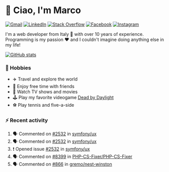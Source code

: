 # 👋 Ciao, I'm Marco

[![Gmail](https://img.shields.io/badge/Gmail-%23BB001B?style=flat-square&logo=gmail&logoColor=white)](mailto:gremo1982@gmail.com)
[![LinkedIn](https://img.shields.io/badge/LinkedIn-%230e76a8?style=flat-square&logo=linkedin)](https://www.linkedin.com/in/marco-polichetti)
[![Stack Overflow](https://img.shields.io/stackexchange/stackoverflow/r/220180?style=flat&logo=stackoverflow&label=Stack%20Overflow&color=%23F47F24)](https://stackoverflow.com/users/220180)
[![Facebook](https://img.shields.io/badge/-Facebook-%234267B2?style=flat-square&logo=facebook&logoColor=white)](https://www.facebook.com/marco.poliketti)
[![Instagram](https://img.shields.io/badge/-Instagram-%23C13584?style=flat-square&logo=instagram&logoColor=white)](https://www.instagram.com/marco.gremo)

I'm a web developer from Italy 🍕 with over 10 years of experience. Programming is my passion ❤️ and I couldn't imagine doing anything else in my life!

[![GitHub stats](https://github-readme-stats.vercel.app/api?username=gremo&show_icons=true&rank_icon=github&theme=transparent)](https://github.com/anuraghazra/github-readme-stats)

### 📅 Hobbies

- ✈️ Travel and explore the world
- 🍻 Enjoy free time with friends
- 🎥 Watch TV shows and movies
- 🕹️ Play my favorite videogame [Dead by Daylight](https://deadbydaylight.com)
- ⚽ Play tennis and five-a-side

### ⚡ Recent activity

<!--START_SECTION:activity-->
1. 🗣 Commented on [#2532](https://github.com/symfony/ux/issues/2532#issuecomment-2628857187) in [symfony/ux](https://github.com/symfony/ux)
2. 🗣 Commented on [#2532](https://github.com/symfony/ux/issues/2532#issuecomment-2620955494) in [symfony/ux](https://github.com/symfony/ux)
3. ❗ Opened issue [#2532](https://github.com/symfony/ux/issues/2532) in [symfony/ux](https://github.com/symfony/ux)
4. 🗣 Commented on [#8399](https://github.com/PHP-CS-Fixer/PHP-CS-Fixer/issues/8399#issuecomment-2619112833) in [PHP-CS-Fixer/PHP-CS-Fixer](https://github.com/PHP-CS-Fixer/PHP-CS-Fixer)
5. 🗣 Commented on [#866](https://github.com/gremo/nest-winston/issues/866#issuecomment-2604801442) in [gremo/nest-winston](https://github.com/gremo/nest-winston)
<!--END_SECTION:activity-->
